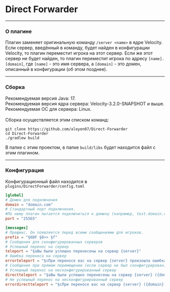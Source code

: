 # Direct Forwarder
<hr>

### О плагине
Плагин заменяет оригинальную команду `/server <name>` в ядре Velocity.
Если сервер, введённый в команду, будет найден в конфигурации Velocity, то плагин переместит игрока на этот сервер.
Если же этот сервер не будет найден, то плагин переместит игрока по адресу `[name].[domain]`, где `[name]` - это имя сервера, а `[domain]` - это домен, описанный в конфигурации (об этом позднее).
<hr>

### Сборка
Рекомендуемая версия Java: 17.<br>
Рекомендуемая версия ядра сервера: Velocity-3.2.0-SNAPSHOT и выше.<br>
Рекомендуемая OC для сервера: Linux.<br><br>
Сборка осуществляется этим списком команд:<br>
```shell
git clone https://github.com/aloyen07/Direct-Forwarder
cd Direct-Forwarder
./gradlew build
```
В папке с этим проектом, в папке `build/libs` будет находится файл с этим плагином.
<hr>

### Конфигурация
Конфигурационный файл находится в `plugins/DirectForwarder/config.toml`

```toml
[global]
# Домен для подключения
domain = "domain.com"
# Стандартный порт подключения.
#По нему плагин пытается подключиться к домену (например, test.domain.com:25565)."
port = "25565"

[messages]
# Префикс. Он появляется перед всеми сообщениями для игроков.
prefix = "§6DF §8>> §f"
# Сообщения для сконфигурированных серверов
# Успешный перенос на сервер
teleport = "§aВы были успешно перенесены на сервер {server}"
# Ошибка переноса на сервер
errorteleport = "§cПри переносе вас на сервер {server} произошла ошибка: {error}"
# Сообщения при прямом перемещении (если сервер не был сконфигурирован).
# Успешный перенос на несконфигурированный сервер
directteleport = "§aВы были успешно перенесены на сервер {server} ({domain})."
# Не успешный перенос на несконфигурированный сервер
errordirectteleport = "§cПри переносе вас на сервер {server} ({domain}) произошла ошибка: {error}"
```